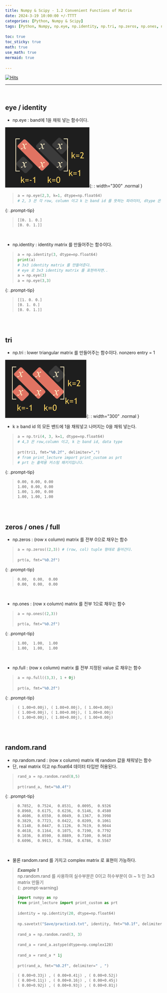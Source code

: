 ```yaml
---
title: Numpy & Scipy - 1.2 Convenient Functions of Matrix
date: 2024-3-19 10:00:00 +/-TTTT
categories: [Python, Numpy & Scipy]
tags: [Python, Numpy, np.eye, np.identity, np.tri, np.zeros, np.ones, np.full, np.random.rand]     # TAG names should always be lowercase

toc: true
toc_sticky: true
math: true
use_math: true
mermaid: true

---
```


[![Hits](https://hits.sh/epheria.github.io.svg?view=today-total&label=visitors)](https://hits.sh/epheria.github.io/)

---

<br>

## eye / identity

- np.eye : band에 1을 채워 넣는 함수이다.

![Desktop View](/assets/img/post/python/numpy01_2_01.png){: : width="300" .normal }


> ```python
> a = np.eye(2,3, k=1, dtype=np.float64)
> # 2, 3 은 각 row, column 이고 k 는 band id 를 뜻하는 파라미터, dtype 은 데이터 타입
> ```
{: .prompt-tip}

> ```console
> [[0. 1. 0.]
> [0. 0. 1.]]
> ```

<br>

- np.identity : identity matrix 를 만들어주는 함수이다.

> ```python
> a = np.identity(3, dtype=np.float64)
> print(a)
> # 3x3 identity matrix 를 만들어준다.
> # eye 로 3x3 identity matrix 를 표현하자면..
> a = np.eye(3)
> a = np.eye(3,3)
> ```
{: .prompt-tip}

> ```console
> [[1. 0. 0.]
> [0. 1. 0.]
> [0. 0. 1.]]
> ```

<br>
<br>

## tri

- np.tri : lower triangular matrix 를 만들어주는 함수이다. nonzero entry = 1

![Desktop View](/assets/img/post/python/numpy01_2_02.png){: : width="300" .normal }

- k $\ge$ band id 의 모든 밴드에 1을 채워넣고 나머지는 0을 채워 넣는다.

> ```python
> a = np.tri(4, 3, k=1, dtype=np.float64)
> # 4,3 은 row,column 이고, k 는 band id, data type 
>
> prt(tri1, fmt="%0.2f", delimiter=",")
> # from print_lecture import print_custom as prt
> # prt 는 출력용 커스텀 패키지입니다.
> ```
{: .prompt-tip}

> ```console
> 0.00, 0.00, 0.00
> 1.00, 0.00, 0.00
> 1.00, 1.00, 0.00
> 1.00, 1.00, 1.00
> ```

<br>
<br>

## zeros / ones / full

- np.zeros : (row x column) matrix 를 전부 0으로 채우는 함수

> ```python
> a = np.zeros((2,3)) # (row, col) tuple 형태로 들어간다.
> 
> prt(a, fmt="%0.2f")
> ```
{: .prompt-tip}

> ```console
> 0.00,  0.00,  0.00
> 0.00,  0.00,  0.00
> ```

<br>

- np.ones : (row x column) matrix 를 전부 1으로 채우는 함수

> ```python
> a = np.ones((2,3))
> 
> prt(a, fmt="%0.2f")
> ```
{: .prompt-tip}

> ```console
> 1.00,  1.00,  1.00
> 1.00,  1.00,  1.00
> ```

<br>

- np.full : (row x column) matrix 를 전부 지정된 value 로 채우는 함수

> ```python
> a = np.full((3,3), 1 + 0j)
> 
> prt(a, fmt="%0.2f")
> ```
{: .prompt-tip}

> ```console
> ( 1.00+0.00j), ( 1.00+0.00j), ( 1.00+0.00j)
> ( 1.00+0.00j), ( 1.00+0.00j), ( 1.00+0.00j)
> ( 1.00+0.00j), ( 1.00+0.00j), ( 1.00+0.00j)
> ```

<br>
<br>

## random.rand

- np.random.rand : (row x column) matrix 에 random 값을 채워넣는 함수
- 단, real matrix 이고 np.float64 데이터 타입만 허용된다.

> ```python
> rand_a = np.random.rand(8,5) 
> 
> prt(rand_a, fmt="%0.4f")
> ```
{: .prompt-tip}

> ```console
> 0.7852,  0.7524,  0.8531,  0.0095,  0.9326
> 0.8960,  0.6175,  0.6236,  0.5146,  0.4580
> 0.4606,  0.6550,  0.0049,  0.1367,  0.3998
> 0.3829,  0.7723,  0.0422,  0.0209,  0.1061
> 0.1148,  0.0447,  0.1126,  0.7619,  0.9044
> 0.4618,  0.1164,  0.1075,  0.7190,  0.7792
> 0.1036,  0.8590,  0.8889,  0.7100,  0.9618
> 0.6096,  0.9913,  0.7568,  0.6786,  0.5567
> ```

<br>

- 물론 random.rand 를 가지고 complex matrix 로 표현이 가능하다.

> ***Example 1***     
> np.random.rand 를 사용하여 실수부분은 0이고 허수부분이 0i ~ 1i 인 3x3 matrix 만들기     
{: .prompt-warning}

> ```python
> import numpy as np
> from print_lecture import print_custom as prt
> 
> identity = np.identity(20, dtype=np.float64)
> 
> np.savetxt("Save/practice3.txt", identity, fmt="%0.1f", delimiter=" , ")
> 
> rand_a = np.random.rand(3, 3)
> 
> rand_a = rand_a.astype(dtype=np.complex128)
> 
> rand_a = rand_a * 1j
> 
> prt(rand_a, fmt="%0.2f", delimiter=" , ")
> ```

> ```console
> ( 0.00+0.33j) , ( 0.00+0.41j) , ( 0.00+0.52j)
> ( 0.00+0.11j) , ( 0.00+0.16j) , ( 0.00+0.45j)
> ( 0.00+0.92j) , ( 0.00+0.93j) , ( 0.00+0.81j)
> ```